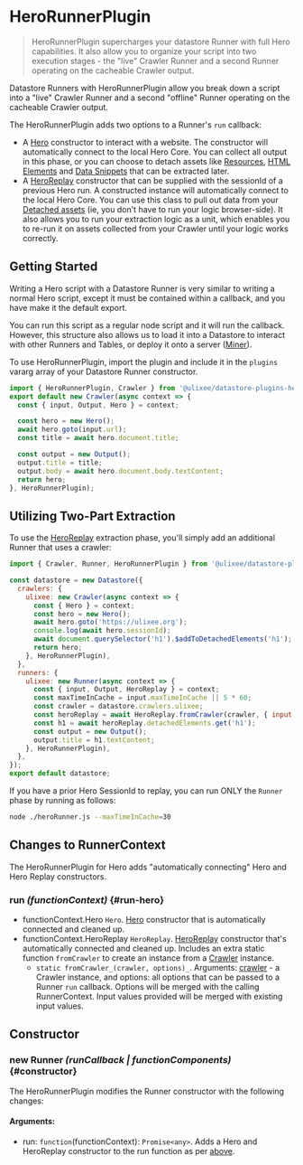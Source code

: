 # HeroRunnerPlugin

> HeroRunnerPlugin supercharges your datastore Runner with full Hero capabilities. It also allow you to organize your script into two execution stages - the "live" Crawler Runner and a second Runner operating on the cacheable Crawler output.

Datastore Runners with HeroRunnerPlugin allow you break down a script into a "live" Crawler Runner and a second "offline" Runner operating on the cacheable Crawler output.

The HeroRunnerPlugin adds two options to a Runner's `run` callback:

- A [Hero](https://ulixee.org/docs/hero) constructor to interact with a website. The constructor will automatically connect to the local Hero Core. You can collect all output in this phase, or you can choose to detach assets like [Resources](https://ulixee.org/docs/hero/docs/hero/advanced-client/detached-resources), [HTML Elements](https://ulixee.org/docs/hero/docs/hero/advanced-client/detached-elements) and [Data Snippets](https://ulixee.org/docs/hero/basic-client/hero-replay#getSnippet) that can be extracted later.
- A [HeroReplay](https://ulixee.org/docs/hero/docs/hero/basics-client/hero-replay) constructor that can be supplied with the sessionId of a previous Hero run. A constructed instance will automatically connect to the local Hero Core. You can use this class to pull out data from your [Detached assets](https://ulixee.org/docs/hero/docs/hero/basics-client/hero-replay) (ie, you don't have to run your logic browser-side). It also allows you to run your extraction logic as a unit, which enables you to re-run it on assets collected from your Crawler until your logic works correctly.

## Getting Started

Writing a Hero script with a Datastore Runner is very similar to writing a normal Hero script, except it must be contained within a callback, and you have make it the default export.

You can run this script as a regular node script and it will run the callback. However, this structure also allows us to load it into a Datastore to interact with other Runners and Tables, or deploy it onto a server ([Miner](https://ulixee.org/docs/hero/docs/miner)).

To use HeroRunnerPlugin, import the plugin and include it in the `plugins` vararg array of your Datastore Runner constructor.

```js
import { HeroRunnerPlugin, Crawler } from '@ulixee/datastore-plugins-hero';
export default new Crawler(async context => {
  const { input, Output, Hero } = context;

  const hero = new Hero();
  await hero.goto(input.url);
  const title = await hero.document.title;

  const output = new Output();
  output.title = title;
  output.body = await hero.document.body.textContent;
  return hero;
}, HeroRunnerPlugin);
```

## Utilizing Two-Part Extraction

To use the [HeroReplay](https://ulixee.org/docs/hero/basics-client/hero-replay) extraction phase, you'll simply add an additional Runner that uses a crawler:

```js
import { Crawler, Runner, HeroRunnerPlugin } from '@ulixee/datastore-plugins-hero';

const datastore = new Datastore({
  crawlers: {
    ulixee: new Crawler(async context => {
      const { Hero } = context;
      const hero = new Hero();
      await hero.goto('https://ulixee.org');
      console.log(await hero.sessionId);
      await document.querySelector('h1').$addToDetachedElements('h1');
      return hero;
    }, HeroRunnerPlugin),
  },
  runners: {
    ulixee: new Runner(async context => {
      const { input, Output, HeroReplay } = context;
      const maxTimeInCache = input.maxTimeInCache || 5 * 60;
      const crawler = datastore.crawlers.ulixee;
      const heroReplay = await HeroReplay.fromCrawler(crawler, { input: { maxTimeInCache } });
      const h1 = await heroReplay.detachedElements.get('h1');
      const output = new Output();
      output.title = h1.textContent;
    }, HeroRunnerPlugin),
  },
});
export default datastore;
```

If you have a prior Hero SessionId to replay, you can run ONLY the `Runner` phase by running as follows:

```bash
node ./heroRunner.js --maxTimeInCache=30
```

## Changes to RunnerContext

The HeroRunnerPlugin for Hero adds "automatically connecting" Hero and Hero Replay constructors.

### run _(functionContext)_ {#run-hero}

- functionContext.Hero `Hero`. [Hero](https://ulixee.org/docs/hero/basic-client/hero) constructor that is automatically connected and cleaned up.
- functionContext.HeroReplay `HeroReplay`. [HeroReplay](https://ulixee.org/docs/hero/basic-client/hero-replay) constructor that's automatically connected and cleaned up. Includes an extra static function `fromCrawler` to create an instance from a [Crawler](../basics/crawler.md) instance.
  - `static fromCrawler_(crawler, options)_`. Arguments: [crawler](../basics/crawler.md) - a Crawler instance, and options: all options that can be passed to a Runner `run` callback. Options will be merged with the calling RunnerContext. Input values provided will be merged with existing input values.

## Constructor

### new Runner _(runCallback | functionComponents)_ {#constructor}

The HeroRunnerPlugin modifies the Runner constructor with the following changes:

#### **Arguments**:

- run: `function`(functionContext): `Promise<any>`. Adds a Hero and HeroReplay constructor to the run function as per [above](#run-hero).
